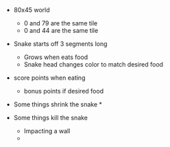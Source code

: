 * 80x45 world
  * 0 and 79 are the same tile
  * 0 and 44 are the same tile

* Snake starts off 3 segments long
  * Grows when eats food
  * Snake head changes color to match desired food

* score points when eating
  * bonus points if desired food

* Some things shrink the snake
  * 

* Some things kill the snake
  * Impacting a wall
  *
